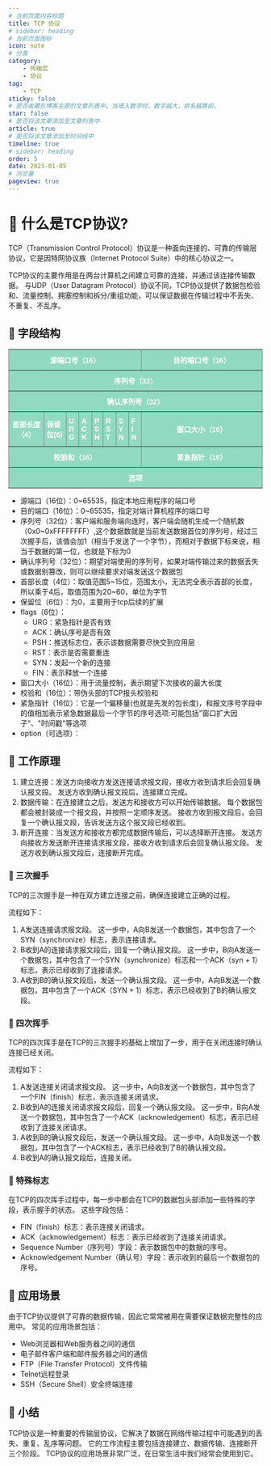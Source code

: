 ```yaml
---
# 当前页面内容标题
title: TCP 协议
# sidebar: heading
# 当前页面图标
icon: note
# 分类
category:
    - 传输层
    - 协议
tag:
    - TCP
sticky: false
# 是否收藏在博客主题的文章列表中，当填入数字时，数字越大，排名越靠前。
star: false
# 是否将该文章添加至文章列表中
article: true
# 是否将该文章添加至时间线中
timeline: true
# sidebar: heading
order: 5
date: 2023-01-05
# 浏览量
pageview: true
---
```


# 📖 什么是TCP协议?

TCP（Transmission Control Protocol）协议是一种面向连接的、可靠的传输层协议，它是因特网协议族（Internet Protocol Suite）中的核心协议之一。

TCP协议的主要作用是在两台计算机之间建立可靠的连接，并通过该连接传输数据。 与UDP（User Datagram Protocol）协议不同，TCP协议提供了数据包检验和、流量控制、拥塞控制和拆分/重组功能，可以保证数据在传输过程中不丢失、不重复、不乱序。

## 📑 字段结构

<style type="text/css">
.tg  {border-collapse:collapse;border-spacing:0;margin:0px auto;}
.tg td{border-color:black;border-style:solid;border-width:1px;font-family:Arial, sans-serif;font-size:14px;
  overflow:hidden;padding:10px 5px;word-break:normal;}
.tg th{border-color:black;border-style:solid;border-width:1px;font-family:Arial, sans-serif;font-size:14px;
  font-weight:normal;overflow:hidden;padding:10px 5px;word-break:normal;}
.tg .tg-ixsl{background-color:#92d9c2;border-color:inherit;color:#ffffff;font-weight:bold;text-align:center;vertical-align:middle}
.tg .tg-m5b7{background-color:#92d9c2;border-color:inherit;color:#ffffff;font-weight:bold;text-align:left;vertical-align:middle}
</style>
<table class="tg" style="undefined;table-layout: fixed; width: 100%">
<colgroup text-align="center">
<col style="width: 74px">
<col style="width: 47px">
<col style="width: 26px">
<col style="width: 26px">
<col style="width: 23px">
<col style="width: 26px">
<col style="width: 26px">
<col style="width: 26px">
<col style="width: 273px">
</colgroup>
<tbody>
  <tr >
      <td class="tg-ixsl" colspan="8"><center>源端口号（16）</center></td>
    <td class="tg-ixsl"><center>目的端口号（16）</center></td>
  </tr>
  <tr>
    <td class="tg-ixsl" colspan="9"><center>序列号（32）</center></td>
  </tr>
  <tr>
  	<td class="tg-ixsl" colspan="9"><center>确认序列号（32）</center></td>
  </tr>
  <tr>
    <td class="tg-m5b7"><center>首部长度<br>   （4）</center></td>
    <td class="tg-m5b7">保留位(6)</td>
    <td class="tg-m5b7">U<br>R<br>G</td>
    <td class="tg-m5b7">A<br>C<br>K</td>
    <td class="tg-m5b7">P<br>S<br>H</td>
    <td class="tg-m5b7">R<br>S<br>T</td>
    <td class="tg-m5b7">S<br>Y<br>N</td>
    <td class="tg-m5b7">F<br>I<br>N</td>
    <td class="tg-ixsl"><center>窗口大小（16）</center></td>
  </tr>
  <tr>
      <td class="tg-ixsl" colspan="8"><center>校验和（16）</center></td>
      <td class="tg-ixsl"><center>紧急指针（16）</center></td>
  </tr>
  <tr>
      <td class="tg-ixsl" colspan="9"><center>选项</center></td>
  </tr>
</tbody>
</table>

- 源端口（16位）：0~65535，指定本地应用程序的端口号
- 目的端口（16位）：0~65535，指定对端计算机程序的端口号
- 序列号（32位）：客户端和服务端向连时，客户端会随机生成一个随机数（0x0~0xFFFFFFFF）,这个数据数就是当前发送数据首位的序列号，经过三次握手后，该值会加1（相当于发送了一个字节），而相对于数据下标来说，相当于数据的第一位，也就是下标为0
- 确认序列号（32位）：期望对端使用的序列号，如果对端传输过来的数据丢失或数据别篡改，则可以继续要求对端发送这个数据包
- 首部长度（4位）：取值范围5~15位，范围太小，无法完全表示首部的长度，所以乘于4后，取值范围为20~60，单位为字节
- 保留位（6位）：为0，主要用于tcp后续的扩展
- flags（6位）：
  - URG：紧急指针是否有效
  - ACK：确认序号是否有效
  - PSH：推送标志位，表示该数据需要尽快交到应用层
  - RST：表示是否需要重连
  - SYN：发起一个新的连接
  - FIN：表示释放一个连接
- 窗口大小（16位）：用于流量控制，表示期望下次接收的最大长度
- 校验和（16位）：带伪头部的TCP报头校验和
- 紧急指针（16位）：它是一个偏移量(也就是先发的包长度)，和报文序号字段中的值相加表示紧急数据最后一个字节的序号选项:可能包括"窗口扩大因子"、"时间戳"等选项
- option（可选项）：

## 📑 工作原理

1. 建立连接：发送方向接收方发送连接请求报文段，接收方收到请求后会回复确认报文段。 发送方收到确认报文段后，连接建立完成。
2. 数据传输：在连接建立之后，发送方和接收方可以开始传输数据。 每个数据包都会被封装成一个报文段，并按照一定顺序发送。 接收方收到报文段后，会回复一个确认报文段，告诉发送方这个报文段已经收到。
3. 断开连接：当发送方和接收方都完成数据传输后，可以选择断开连接。 发送方向接收方发送断开连接请求报文段，接收方收到请求后会回复确认报文段。 发送方收到确认报文段后，连接断开完成。

### 📑 三次握手

TCP的三次握手是一种在双方建立连接之前，确保连接建立正确的过程。

流程如下：

1. A发送连接请求报文段。 这一步中，A向B发送一个数据包，其中包含了一个SYN（synchronize）标志，表示连接请求。
2. B收到A的连接请求报文段后，回复一个确认报文段。 这一步中，B向A发送一个数据包，其中包含了一个SYN（synchronize）标志和一个ACK（syn + 1）标志，表示已经收到了连接请求。
3. A收到B的确认报文段后，发送一个确认报文段。 这一步中，A向B发送一个数据包，其中包含了一个ACK（SYN + 1）标志，表示已经收到了B的确认报文段。

### 📑 四次挥手

TCP的四次挥手是在TCP的三次握手的基础上增加了一步，用于在关闭连接时确认连接已经关闭。

流程如下：

1. A发送连接关闭请求报文段。 这一步中，A向B发送一个数据包，其中包含了一个FIN（finish）标志，表示连接关闭请求。
2. B收到A的连接关闭请求报文段后，回复一个确认报文段。 这一步中，B向A发送一个数据包，其中包含了一个ACK（acknowledgement）标志，表示已经收到了连接关闭请求。
3. A收到B的确认报文段后，发送一个确认报文段。 这一步中，A向B发送一个数据包，其中包含了一个ACK标志，表示已经收到了B的确认报文段。
4. B收到A的确认报文段后，连接关闭。

### 📑 特殊标志

在TCP的四次挥手过程中，每一步中都会在TCP的数据包头部添加一些特殊的字段，表示握手的状态。 这些字段包括：

- FIN（finish）标志：表示连接关闭请求。
- ACK（acknowledgement）标志：表示已经收到了连接关闭请求。
- Sequence Number（序列号）字段：表示数据包中的数据的序号。
- Acknowledgement Number（确认号）字段：表示收到的最后一个数据包的序号。

## 📑 应用场景

由于TCP协议提供了可靠的数据传输，因此它常常被用在需要保证数据完整性的应用中。 常见的应用场景包括：

- Web浏览器和Web服务器之间的通信
- 电子邮件客户端和邮件服务器之间的通信
- FTP（File Transfer Protocol）文件传输
- Telnet远程登录
- SSH（Secure Shell）安全终端连接

## 📑 小结

TCP协议是一种重要的传输层协议，它解决了数据在网络传输过程中可能遇到的丢失、重复、乱序等问题。 它的工作流程主要包括连接建立、数据传输、连接断开三个阶段。 TCP协议的应用场景非常广泛，在日常生活中我们经常会使用到它。